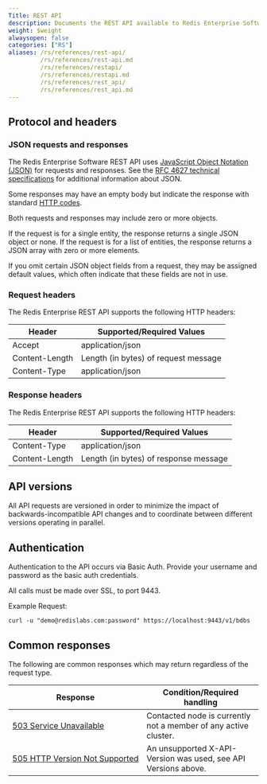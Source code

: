 ```yaml
---
Title: REST API
description: Documents the REST API available to Redis Enterprise Software deployments.
weight: $weight
alwaysopen: false
categories: ["RS"]
aliases: /rs/references/rest-api/
         /rs/references/rest-api.md
         /rs/references/restapi/
         /rs/references/restapi.md
         /rs/references/rest_api/
         /rs/references/rest_api.md
---
```


## Protocol and headers

### JSON requests and responses

The Redis Enterprise Software REST API uses [JavaScript Object Notation (JSON)](http://www.json.org) for requests and responses. See the [RFC 4627 technical specifications](http://www.ietf.org/rfc/rfc4627.txt) for additional information about JSON.

Some responses may have an empty body but indicate the response with standard [HTTP codes](https://www.w3.org/Protocols/rfc2616/rfc2616-sec10.html).

Both requests and responses may include zero or more objects.

If the request is for a single entity, the response returns a single JSON object or none. If the request is for a list of entities, the response returns a JSON array with zero or more elements.

If you omit certain JSON object fields from a request, they may be assigned default values, which often indicate that these fields are not in use.

### Request headers

The Redis Enterprise REST API supports the following HTTP headers:

| Header | Supported/Required Values |
|--------|---------------------------|
| Accept | application/json |
| Content-Length | Length (in bytes) of request message |
| Content-Type | application/json |

### Response headers

The Redis Enterprise REST API supports the following HTTP headers:

| Header | Supported/Required Values |
|--------|---------------------------|
| Content-Type | application/json |
| Content-Length | Length (in bytes) of response message |

## API versions

All API requests are versioned in order to minimize the impact of backwards-incompatible API changes and to coordinate between different versions operating in parallel.

## Authentication

Authentication to the API occurs via Basic Auth. Provide your username and password as the basic auth credentials.

All calls must be made over SSL, to port 9443.

Example Request:

    curl -u "demo@redislabs.com:password" https://localhost:9443/v1/bdbs

## Common responses

The following are common responses which may return regardless of the request type.

| Response | Condition/Required handling |
|----------|-----------------------------|
| [503 Service Unavailable](http://www.w3.org/Protocols/rfc2616/rfc2616-sec10.html#sec10.5.4) | Contacted node is currently not a member of any active cluster. |
| [505&nbsp;HTTP&nbsp;Version&nbsp;Not&nbsp;Supported](http://www.w3.org/Protocols/rfc2616/rfc2616-sec10.html#sec10.5.6) | An unsupported X-API-Version was used, see API Versions above. |

